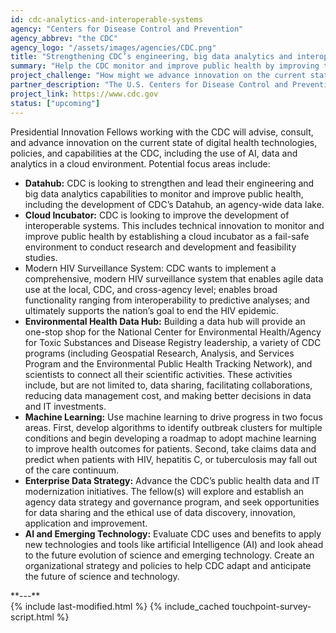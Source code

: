 ```yaml
---
id: cdc-analytics-and-interoperable-systems
agency: "Centers for Disease Control and Prevention"
agency_abbrev: "the CDC"
agency_logo: "/assets/images/agencies/CDC.png"
title: "Strengthening CDC’s engineering, big data analytics and interoperable systems to protect public health"
summary: "Help the CDC monitor and improve public health by improving their data, technical innovation and cloud capabilities."
project_challenge: "How might we advance innovation on the current state of digital health technologies, policies, and functionalities across the public health ecosystem to improve health outcomes?"
partner_description: "The U.S. Centers for Disease Control and Prevention (CDC), within the Department of Health and Human Services, is the national public health agency of the United States. CDC works 24/7 to protect America from health, safety and security threats, both foreign and in the U.S. Whether diseases start at home or abroad, are chronic or acute, curable or preventable, human error or deliberate attack, CDC fights disease and supports communities and citizens to do the same."
project_link: https://www.cdc.gov
status: ["upcoming"]
---
```

Presidential Innovation Fellows working with the CDC will advise, consult, and advance innovation on the current state of digital health technologies, policies, and capabilities at the CDC, including the use of AI, data and analytics in a cloud environment. Potential focus areas include:
<ul>
<li><strong>Datahub:</strong> CDC is looking to strengthen and lead their engineering and big data analytics capabilities to monitor and improve public health, including the development of CDC’s Datahub, an agency-wide data lake.</li>
<li><strong>Cloud Incubator:</strong> CDC is looking to improve the development of interoperable systems. This includes technical innovation to monitor and improve public health by establishing a cloud incubator as a fail-safe environment to conduct research and development and feasibility studies.</li>
<li><italics>Modern HIV Surveillance System:</italics> CDC wants to implement a comprehensive, modern HIV surveillance system that enables agile data use at the local, CDC, and cross-agency level; enables broad functionality ranging from interoperability to predictive analyses; and ultimately supports the nation’s goal to end the HIV epidemic.</li>
<li><strong>Environmental Health Data Hub:</strong> Building a data hub will provide an one-stop shop for the National Center for Environmental Health/Agency for Toxic Substances and Disease Registry leadership, a variety of CDC programs (including Geospatial Research, Analysis, and Services Program and the Environmental Public Health Tracking Network), and scientists to connect all their scientific activities. These activities include, but are not limited to, data sharing, facilitating collaborations, reducing data management cost, and making better decisions in data and IT investments.</li>
<li><strong>Machine Learning:</strong> Use machine learning to drive progress in two focus areas. First, develop algorithms to identify outbreak clusters for multiple conditions and begin developing a roadmap to adopt machine learning to improve health outcomes for patients. Second, take claims data and predict when patients with HIV, hepatitis C, or tuberculosis may fall out of the care continuum.</li>
<li><strong>Enterprise Data Strategy:</strong> Advance the CDC’s public health data and IT modernization initiatives. The fellow(s) will explore and establish an agency data strategy and governance program, and seek opportunities for data sharing and the ethical use of data discovery, innovation, application and improvement.</li>
<li><strong>AI and Emerging Technology:</strong> Evaluate CDC uses and benefits to apply new technologies and tools like artificial Intelligence (AI) and look ahead to the future evolution of science and emerging technology. Create an organizational strategy and policies to help CDC adapt and anticipate the future of science and technology.</li>
</ul>
**---**

<section class="usa-section">
  <div class="grid-container">
  {% include last-modified.html %}
    {% include_cached touchpoint-survey-script.html %}
  </div>
</section>
